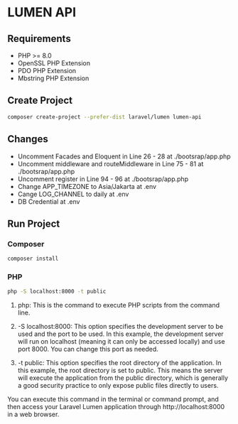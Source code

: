 # LUMEN API

## Requirements

* PHP >= 8.0
* OpenSSL PHP Extension
* PDO PHP Extension
* Mbstring PHP Extension


## Create Project

``` bash
composer create-project --prefer-dist laravel/lumen lumen-api
```


## Changes

* Uncomment Facades and Eloquent in Line 26 - 28 at ./bootsrap/app.php
* Uncomment middleware and routeMiddleware in Line 75 - 81 at ./bootsrap/app.php
* Uncomment register in Line 94 - 96 at ./bootsrap/app.php
* Change APP_TIMEZONE to Asia/Jakarta at .env
* Cange LOG_CHANNEL to daily at .env
* DB Credential at .env

## Run Project

### Composer

``` bash
composer install
```


### PHP

``` bash
php -S localhost:8000 -t public
```

1. php: This is the command to execute PHP scripts from the command line.

2. -S localhost:8000: This option specifies the development server to be used and the port to be used. In this example, the development server will run on localhost (meaning it can only be accessed locally) and use port 8000. You can change this port as needed.

3. -t public: This option specifies the root directory of the application. In this example, the root directory is set to public. This means the server will execute the application from the public directory, which is generally a good security practice to only expose public files directly to users.

You can execute this command in the terminal or command prompt, and then access your Laravel Lumen application through http://localhost:8000 in a web browser.